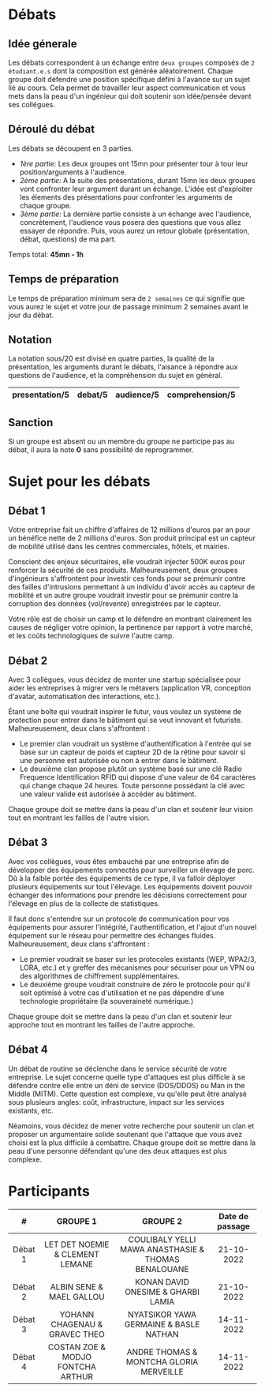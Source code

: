 # Débats

## Idée génerale
Les débats correspondent à un échange entre `deux groupes` composés de `2 étudiant.e.s` dont la composition est générée aléatoirement. 
Chaque groupe doit défendre une position spécifique défini à l'avance sur un sujet lié au cours. 
Cela permet de travailler leur aspect communication et vous mets dans la peau d'un ingénieur qui doit soutenir son idée/pensée devant ses collégues.

## Déroulé du débat

Les débats se découpent en 3 parties. 

  - *1ère partie:* Les deux groupes ont 15mn pour présenter tour à tour leur position/arguments à l'audience.
  - *2ème partie:* A la suite des présentations, durant 15mn les deux groupes vont confronter leur argument durant un échange. L'idée est d'exploiter les élements des présentations pour confronter les arguments de chaque groupe.
  - *3ème partie:* La dernière partie consiste à un échange avec l'audience, concrètement, l'audience vous posera des questions que vous allez essayer de répondre. Puis, vous aurez un retour globale (présentation, débat, questions) de ma part.

Temps total: **45mn - 1h**

## Temps de préparation

Le temps de préparation minimum sera de `2 semaines` ce qui signifie que vous aurez le sujet et votre jour de passage minimum 2 semaines avant le jour du débat.

## Notation

La notation sous/20 est divisé en quatre parties, la qualité de la présentation, les arguments durant le débats, l'aisance à répondre aux questions de l'audience, et la compréhension du sujet en général.

| presentation/5 	| debat/5 	| audience/5 	| comprehension/5 	|
|:--------------:	|:-------:	|:----------:	|:---------------:	|

## Sanction

Si un groupe est absent ou un membre du groupe ne participe pas au débat, il aura la note **0** sans possibilité de reprogrammer.

# Sujet pour les débats

## Débat 1

Votre entreprise fait un chiffre d'affaires de 12 millions d'euros par an pour un bénéfice nette de 2 millions d'euros. Son produit principal est un capteur de mobilité utilisé dans les centres commerciales, hôtels, et mairies. 

Conscient des enjeux sécuritaires, elle voudrait injecter 500K euros pour renforcer la sécurité de ces produits. Malheureusement, deux groupes d'ingénieurs s'affrontent pour investir ces fonds pour se prémunir contre des failles d'intrusions permettant à un individu d'avoir accès au capteur de mobilité et un autre groupe voudrait investir pour se prémunir contre la corruption des données (vol/revente) enregistrées par le capteur.

Votre rôle est de choisir un camp et le défendre en montrant clairement les causes de négliger votre opinion, la pertinence par rapport à votre marché, et les coûts technologiques de suivre l'autre camp.

## Débat 2

Avec 3 collègues, vous décidez de monter une startup spécialisée pour aider les entreprises à migrer vers le métavers (application VR, conception d'avatar, automatisation des interactions, etc.). 

Étant une boîte qui voudrait inspirer le futur, vous voulez un système de protection pour entrer dans le bâtiment qui se veut innovant et futuriste. Malheureusement, deux clans s'affrontent : 
- Le premier clan voudrait un système d'authentification à l'entrée qui se base sur un capteur de poids et capteur 2D de la rétine pour savoir si une personne est autorisée ou non à entrer dans le bâtiment.
- Le deuxième clan propose plutôt un système basé sur une clé Radio Frequence Identification RFID  qui dispose d'une valeur de 64 caractères qui change chaque 24 heures. Toute personne possédant la clé avec une valeur valide est autorisée à accéder au bâtiment.

Chaque groupe doit se mettre dans la peau d'un clan et soutenir leur vision tout en montrant les failles de l'autre vision.

## Débat 3


Avec vos collègues, vous êtes embauché par une entreprise afin de développer des équipements connectés pour surveiller un élevage de porc. 
Dû à la faible portée des équipements de ce type, il va falloir déployer plusieurs équipements sur tout l'élevage. 
Les équipements doivent pouvoir échanger des informations pour prendre les décisions correctement pour l'élevage en plus de la collecte de statistiques.

Il faut donc s'entendre sur un protocole de communication pour vos équipements pour assurer l'intégrité, l'authentification, et l'ajout d'un nouvel équipement sur le réseau pour permettre des échanges fluides. Malheureusement, deux clans s'affrontent :

- Le premier voudrait se baser sur les protocoles existants (WEP, WPA2/3, LORA, etc.) et y greffer des mécanismes pour sécuriser pour un VPN ou des algorithmes de chiffrement supplémentaires.
- Le deuxième groupe voudrait construire de zéro le protocole pour qu'il soit optimisé à votre cas d'utilisation et ne pas dépendre d'une technologie propriétaire (la souveraineté numérique.)

Chaque groupe doit se mettre dans la peau d'un clan et soutenir leur approche tout en montrant les failles de l'autre approche.

## Débat 4

Un débat de routine se déclenche dans le service sécurité de votre entreprise.
Le sujet concerne quelle type d'attaques est plus difficle à se défendre contre elle entre un déni de service (DOS/DDOS) ou Man in the Middle (MITM).
Cette question est complexe, vu qu'elle peut être analysé sous plusieurs angles: coût, infrastructure, impact sur les services existants, etc.

Néamoins, vous décidez de mener votre recherche pour soutenir un clan et proposer un argumentaire solide soutenant que l'attaque que vous avez choisi est la plus difficile à combattre. Chaque groupe doit se mettre dans la peau d'une personne défendant qu'une des deux attaques est plus complexe.


# Participants

|    #    	|           **GROUPE 1**          	|                     **GROUPE 2**                    	| **Date de passage** 	|
|:-------:	|:-------------------------------:	|:---------------------------------------------------:	|:-------------------:	|
| Débat 1 	| LET DET NOEMIE & CLEMENT LEMANE 	| COULIBALY YELLI MAWA ANASTHASIE & THOMAS BENALOUANE 	|      21-10-2022     	|
| Débat 2 	|         ALBIN SENE & MAEL GALLOU  |     KONAN DAVID ONESIME & GHARBI LAMIA                       	|      21-10-2022      	|
| Débat 3 	|         YOHANN CHAGENAU & GRAVEC THEO  |        NYATSIKOR YAWA GERMAINE & BASLE NATHAN                   	|      14-11-2022      	|
| Débat 4   | COSTAN ZOE & MODJO FONTCHA ARTHUR  |  ANDRE THOMAS & MONTCHA GLORIA MERVEILLE  | 14-11-2022 |  

